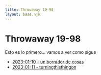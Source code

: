 ```yaml
---
title: Throwaway 19-98
layout: base.njk
---
```

# Throwaway 19-98

Esto es lo primero... vamos a ver como sigue

- [2023-01-10 - un borrador de cosas](./un-borrador-de-cosas)
- [2023-01-11 - turningthisthingon](./turningthisthingon)